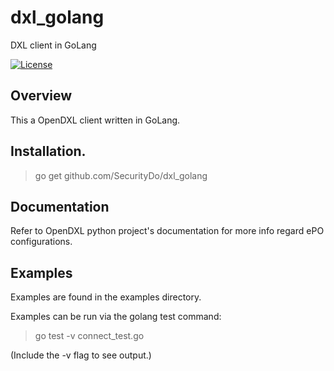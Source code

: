 # dxl_golang
DXL client in GoLang

[![License](https://img.shields.io/badge/License-Apache%202.0-blue.svg)](https://opensource.org/licenses/Apache-2.0)

## Overview

This a OpenDXL client written in GoLang.

## Installation.

> go get github.com/SecurityDo/dxl_golang

## Documentation

Refer to OpenDXL python project's documentation for more info regard ePO configurations.

## Examples

Examples are found in the examples directory.

Examples can be run via the golang test command:

> go test -v connect_test.go

(Include the -v flag to see output.)
